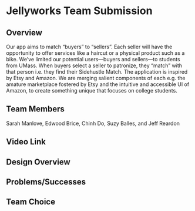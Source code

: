 # Jellyworks Team Submission
## Overview
Our app aims to match “buyers” to “sellers”. Each seller will have the opportunity to offer services like a haircut or a physical product such as a bike. We’ve limited our potential users—buyers and sellers—to students from UMass. When buyers select a seller to patronize, they “match” with that person i.e. they find their Sidehustle Match. The application is inspired by Etsy and Amazon. We are merging salient components of each e.g. the amature marketplace fostered by Etsy and the intuitive and accessible UI of Amazon, to create something unique that focuses on college students.

## Team Members
Sarah Manlove, Edwood Brice, Chinh Do, Suzy Balles, and Jeff Reardon

## Video Link


## Design Overview


## Problems/Successes

## Team Choice
